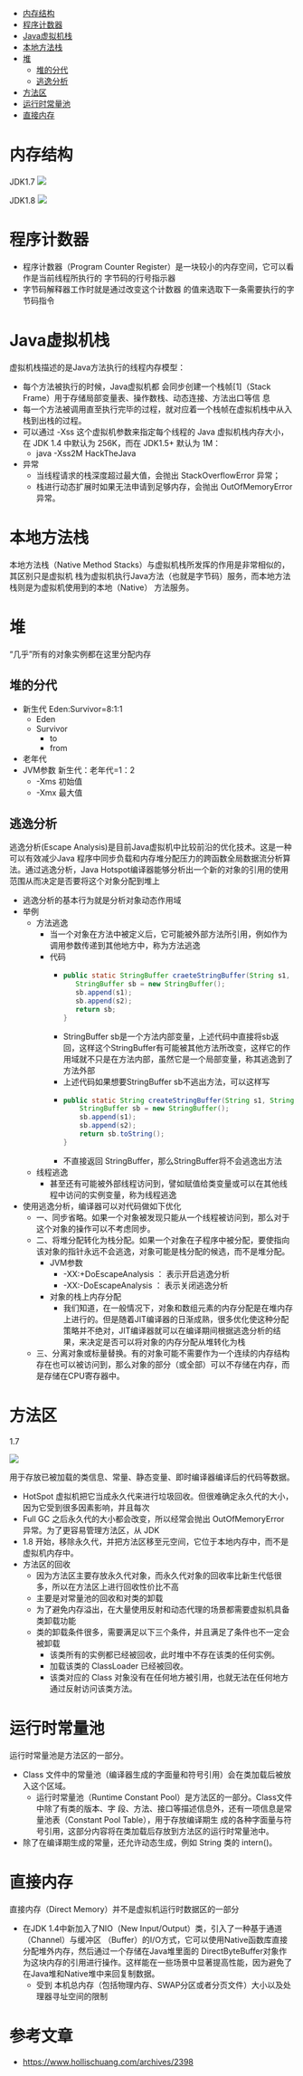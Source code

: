 
* [内存结构](#内存结构)
* [程序计数器](#程序计数器)
* [Java虚拟机栈](#java虚拟机栈)
* [本地方法栈](#本地方法栈)
* [堆](#堆)
  * [堆的分代](#堆的分代)
  * [逃逸分析](#逃逸分析)
* [方法区](#方法区)
* [运行时常量池](#运行时常量池)
* [直接内存](#直接内存)


# 内存结构
JDK1.7
![](../img/jvm/java7内存结构.png)

JDK1.8
![](../img/jvm/java8内存结构.png)
# 程序计数器
- 程序计数器（Program Counter Register）是一块较小的内存空间，它可以看作是当前线程所执行的 字节码的行号指示器
- 字节码解释器工作时就是通过改变这个计数器 的值来选取下一条需要执行的字节码指令
# Java虚拟机栈
虚拟机栈描述的是Java方法执行的线程内存模型：
- 每个方法被执行的时候，Java虚拟机都 会同步创建一个栈帧[1]（Stack Frame）用于存储局部变量表、操作数栈、动态连接、方法出口等信 息
- 每一个方法被调用直至执行完毕的过程，就对应着一个栈帧在虚拟机栈中从入栈到出栈的过程。
- 可以通过 -Xss 这个虚拟机参数来指定每个线程的 Java 虚拟机栈内存大小，在 JDK 1.4 中默认为 256K，而在 JDK1.5+ 默认为 1M：
  - java -Xss2M HackTheJava
- 异常
  - 当线程请求的栈深度超过最大值，会抛出 StackOverflowError 异常；
  - 栈进行动态扩展时如果无法申请到足够内存，会抛出 OutOfMemoryError 异常。
# 本地方法栈
本地方法栈（Native Method Stacks）与虚拟机栈所发挥的作用是非常相似的，其区别只是虚拟机 栈为虚拟机执行Java方法（也就是字节码）服务，而本地方法栈则是为虚拟机使用到的本地（Native） 方法服务。
# 堆
“几乎”所有的对象实例都在这里分配内存
## 堆的分代
- 新生代 Eden:Survivor=8:1:1
  - Eden
  - Survivor
    - to
    - from
- 老年代
- JVM参数 新生代：老年代=1：2
  - -Xms 初始值
  - -Xmx 最大值
## 逃逸分析
逃逸分析(Escape Analysis)是目前Java虚拟机中比较前沿的优化技术。这是一种可以有效减少Java 程序中同步负载和内存堆分配压力的跨函数全局数据流分析算法。通过逃逸分析，Java Hotspot编译器能够分析出一个新的对象的引用的使用范围从而决定是否要将这个对象分配到堆上
- 逃逸分析的基本行为就是分析对象动态作用域
- 举例
  - 方法逃逸
    - 当一个对象在方法中被定义后，它可能被外部方法所引用，例如作为调用参数传递到其他地方中，称为方法逃逸
    - 代码
      - ```java
        public static StringBuffer craeteStringBuffer(String s1, String s2) {
           StringBuffer sb = new StringBuffer();
           sb.append(s1);
           sb.append(s2);
           return sb;
        }
        ```
      - StringBuffer sb是一个方法内部变量，上述代码中直接将sb返回，这样这个StringBuffer有可能被其他方法所改变，这样它的作用域就不只是在方法内部，虽然它是一个局部变量，称其逃逸到了方法外部
      - 上述代码如果想要StringBuffer sb不逃出方法，可以这样写
      - ```java
        public static String createStringBuffer(String s1, String s2) {
            StringBuffer sb = new StringBuffer();
            sb.append(s1);
            sb.append(s2);
            return sb.toString();
        }
        ```
      - 不直接返回 StringBuffer，那么StringBuffer将不会逃逸出方法
  - 线程逃逸
    - 甚至还有可能被外部线程访问到，譬如赋值给类变量或可以在其他线程中访问的实例变量，称为线程逃逸
- 使用逃逸分析，编译器可以对代码做如下优化
  - 一、同步省略。如果一个对象被发现只能从一个线程被访问到，那么对于这个对象的操作可以不考虑同步。
  - 二、将堆分配转化为栈分配。如果一个对象在子程序中被分配，要使指向该对象的指针永远不会逃逸，对象可能是栈分配的候选，而不是堆分配。
    - JVM参数
      - -XX:+DoEscapeAnalysis ： 表示开启逃逸分析
      - -XX:-DoEscapeAnalysis ： 表示关闭逃逸分析
    - 对象的栈上内存分配
      - 我们知道，在一般情况下，对象和数组元素的内存分配是在堆内存上进行的。但是随着JIT编译器的日渐成熟，很多优化使这种分配策略并不绝对，JIT编译器就可以在编译期间根据逃逸分析的结果，来决定是否可以将对象的内存分配从堆转化为栈
  - 三、分离对象或标量替换。有的对象可能不需要作为一个连续的内存结构存在也可以被访问到，那么对象的部分（或全部）可以不存储在内存，而是存储在CPU寄存器中。
# 方法区
1.7

![](../img/jvm/java7堆和方法区.png)

用于存放已被加载的类信息、常量、静态变量、即时编译器编译后的代码等数据。
- HotSpot 虚拟机把它当成永久代来进行垃圾回收。但很难确定永久代的大小，因为它受到很多因素影响，并且每次
- Full GC 之后永久代的大小都会改变，所以经常会抛出 OutOfMemoryError 异常。为了更容易管理方法区，从 JDK
- 1.8 开始，移除永久代，并把方法区移至元空间，它位于本地内存中，而不是虚拟机内存中。
- 方法区的回收
  - 因为方法区主要存放永久代对象，而永久代对象的回收率比新生代低很多，所以在方法区上进行回收性价比不高
  - 主要是对常量池的回收和对类的卸载
  - 为了避免内存溢出，在大量使用反射和动态代理的场景都需要虚拟机具备类卸载功能
  - 类的卸载条件很多，需要满足以下三个条件，并且满足了条件也不一定会被卸载
    - 该类所有的实例都已经被回收，此时堆中不存在该类的任何实例。
    - 加载该类的 ClassLoader 已经被回收。
    - 该类对应的 Class 对象没有在任何地方被引用，也就无法在任何地方通过反射访问该类方法。
# 运行时常量池
运行时常量池是方法区的一部分。 
- Class 文件中的常量池（编译器生成的字面量和符号引用）会在类加载后被放入这个区域。
  - 运行时常量池（Runtime Constant Pool）是方法区的一部分。Class文件中除了有类的版本、字 段、方法、接口等描述信息外，还有一项信息是常量池表（Constant Pool Table），用于存放编译期生 成的各种字面量与符号引用，这部分内容将在类加载后存放到方法区的运行时常量池中。
- 除了在编译期生成的常量，还允许动态生成，例如 String 类的 intern()。
# 直接内存
直接内存（Direct Memory）并不是虚拟机运行时数据区的一部分
- 在JDK 1.4中新加入了NIO（New Input/Output）类，引入了一种基于通道（Channel）与缓冲区 （Buffer）的I/O方式，它可以使用Native函数库直接分配堆外内存，然后通过一个存储在Java堆里面的 DirectByteBuffer对象作为这块内存的引用进行操作。这样能在一些场景中显著提高性能，因为避免了 在Java堆和Native堆中来回复制数据。
  - 受到 本机总内存（包括物理内存、SWAP分区或者分页文件）大小以及处理器寻址空间的限制

# 参考文章
- https://www.hollischuang.com/archives/2398